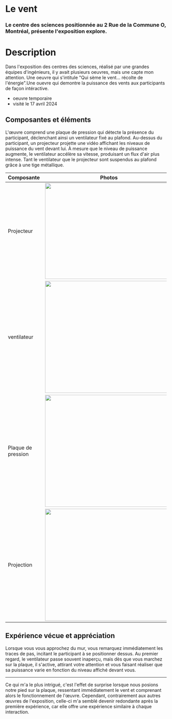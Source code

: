 # Le vent

### Le centre des sciences positionnée au 2 Rue de la Commune O, Montréal, présente l'exposition explore.

# Description

Dans l'exposition des centres des sciences, réalisé par une grandes équipes d'ingénieurs, il y avait plusieurs oeuvres, mais une capte mon attention. Une oeuvre qui s'intitule "Qui sème le vent... récolte de l'énergie".Une ouevre qui demontre la puissance des vents aux participants de façon intéractive.

- oeuvre temporaire
- visité le 17 avril 2024

## Composantes et éléments
L'œuvre comprend une plaque de pression qui détecte la présence du participant, déclenchant ainsi un ventilateur fixé au plafond. Au-dessus du participant, un projecteur projette une vidéo affichant les niveaux de puissance du vent devant lui. À mesure que le niveau de puissance augmente, le ventilateur accélère sa vitesse, produisant un flux d'air plus intense. Tant le ventilateur que le projecteur sont suspendus au plafond grâce à une tige métallique.

| Composante         |Photos |
| ------------- | ------------- |
| Projecteur  | <img  width="400" height="300" src="../media/projecteur_science.jpg"> |
| ventilateur  |<img  width="400" height="350" src="../media/ventillateur_science.jpg"> |
| Plaque de pression  | <img  width="400" height="350" src="../media/plaque_science.jpg"> |
| Projection | <img  width="400" height="350" src="../media/projection_science.jpg"> |

## Expérience vécue et appréciation

Lorsque vous vous approchez du mur, vous remarquez immédiatement les traces de pas, incitant le participant à se positionner dessus. Au premier regard, le ventilateur passe souvent inaperçu, mais dès que vous marchez sur la plaque, il s'active, attirant votre attention et vous faisant réaliser que sa puissance varie en fonction du niveau affiché devant vous.

----


Ce qui m'a le plus intrigué, c'est l'effet de surprise lorsque nous posions notre pied sur la plaque, ressentant immédiatement le vent et comprenant alors le fonctionnement de l'œuvre. Cependant, contrairement aux autres œuvres de l'exposition, celle-ci m'a semblé devenir redondante après la première expérience, car elle offre une expérience similaire à chaque interaction.
